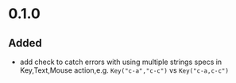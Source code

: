 # 0.1.0

## Added

- add check to catch errors with using multiple strings specs in Key,Text,Mouse action,e.g. `Key("c-a","c-c")` vs `Key("c-a,c-c")`
